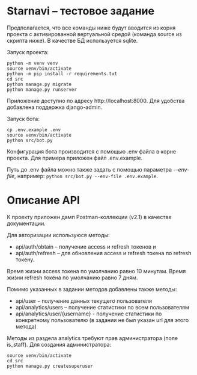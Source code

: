 # Starnavi – тестовое задание
Предполагается, что все команды ниже будут вводится из корня проекта с активированной вертуальной средой (команда source из скрипта ниже). 
В качестве БД используется sqlite.


Запуск проекта:

```shell script
python -m venv venv
source venv/bin/activate
python -m pip install -r requirements.txt
cd src
python manage.py migrate
python manage.py runserver
```

Приложение доступно по адресу http://localhost:8000. 
Для удобства добавлена поддержка django-admin.

Запуск бота:
```shell script
cp .env.example .env
source venv/bin/activate
python src/bot.py
```

Конфигурация бота производится с помощью .env файла в корне проекта. 
Для примера приложен файл .env.example. 

Путь до .env файла можно также задать с помощью параметра _--env-file_, например: `python src/bot.py --env-file .env.example`.

 # Описание API
 К проекту приложен дамп Postman-коллекции (v2.1) в качестве документации.
 
 Для авторизации используюся методы:
 - api/auth/obtain – получение access и refresh токенов и 
 - api/auth/refresh – для обновления access и refresh токена по refresh токену.
 
 Время жизни access токена по умолчанию равно 10 минутам.
 Время жизни refresh токена по умолчанию равно 7 дням.
 
 Помимо указанных в задании методов добавлены также методы:
 - api/user – получение данных текущего пользователя
 - api/analytics/users – получение статистики по всем пользователям
 - api/analytics/user/{username} - получение статистики по конкретному пользователю (в задании не был указан url для этого метода)
 
 Методы из раздела analytics требуют прав администратора (поле is_staff). Для создания администратора:
 
```shell script
source venv/bin/activate
cd src
python manage.py createsuperuser
```
